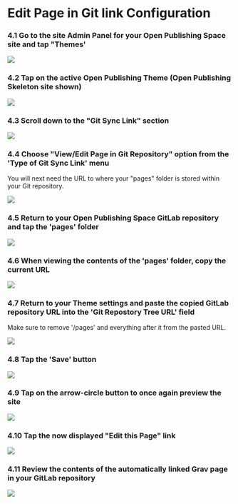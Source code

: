 # Edit Page in Git link Configuration

### 4.1 Go to the site Admin Panel for your Open Publishing Space site and tap "Themes'

![](../../images/open-publishing-space-install-and-configure-on-reclaim-hosting/go-to-the-site-admin-panel-for-your-open-publishing-space-site-and-tap--themes-.png)

### 4.2 Tap on the active Open Publishing Theme (Open Publishing Skeleton site shown)

![](../../images/open-publishing-space-install-and-configure-on-reclaim-hosting/tap-on-the-active-open-publishing-theme--open-publishing-skeleton-site-shown-.png)

### 4.3 Scroll down to the "Git Sync Link" section

![](../../images/open-publishing-space-install-and-configure-on-reclaim-hosting/scroll-down-to-the--git-sync-link--section.png)

### 4.4 Choose "View/Edit Page in Git Repository" option from the 'Type of Git Sync Link' menu

You will next need the URL to where your "pages" folder is stored within your Git repository.


![](../../images/open-publishing-space-install-and-configure-on-reclaim-hosting/choose--view-edit-page-in-git-repository--option-from-the--type-of-git-sync-link--menu.png)

### 4.5 Return to your Open Publishing Space GitLab repository and tap the 'pages' folder

![](../../images/open-publishing-space-install-and-configure-on-reclaim-hosting/return-to-your-open-publishing-space-gitlab-repository-and-tap-the--pages--folder.png)

### 4.6 When viewing the contents of the 'pages' folder, copy the current URL

![](../../images/open-publishing-space-install-and-configure-on-reclaim-hosting/when-viewing-the-contents-of-the--pages--folder--copy-the-current-url.png)

### 4.7 Return to your Theme settings and paste the copied GitLab repository URL into the 'Git Repostory Tree URL' field

Make sure to remove '/pages' and everything after it from the pasted URL.


![](../../images/open-publishing-space-install-and-configure-on-reclaim-hosting/return-to-your-theme-settings-and-paste-the-copied-gitlab-repository-url-into-the--git-repostory-tre.png)

### 4.8 Tap the 'Save' button

![](../../images/open-publishing-space-install-and-configure-on-reclaim-hosting/tap-the--save--button-1.png)

### 4.9 Tap on the arrow-circle button to once again preview the site

![](../../images/open-publishing-space-install-and-configure-on-reclaim-hosting/tap-on-the-arrow-circle-button-to-once-again-preview-the-site-1.png)

### 4.10 Tap the now displayed "Edit this Page" link

![](../../images/open-publishing-space-install-and-configure-on-reclaim-hosting/tap-the-now-displayed--edit-this-page--link.png)

### 4.11 Review the contents of the automatically linked Grav page in your GitLab repository

![](../../images/open-publishing-space-install-and-configure-on-reclaim-hosting/review-the-contents-of-the-automatically-linked-grav-page-in-your-gitlab-repository.png)
